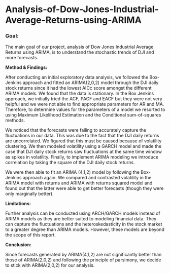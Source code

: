 # Analysis-of-Dow-Jones-Industrial-Average-Returns-using-ARIMA

### **Goal:**

The main goal of our project, analysis of Dow Jones Industrial Average Returns using ARIMA,
is to understand the stochastic trends of DJI and more forecasts.

**Method & Findings:**

After conducting an initial exploratory data analysis, we followed the Box-Jenkins approach and
fitted an ARIMA(2,0,2) model through the DJI daily stock returns since it had the lowest AICc
score amongst the different ARIMA models. We found that the data is stationary. In the Box
Jenkins approach, we initially tried the ACF, PACF and EACF but they were not very helpful
and we were not able to find appropriate parameters for AR and MA. Therefore, to determine
values for the parameters of a model we resorted to using Maximum Likelihood Estimation and
the Conditional sum-of-squares methods.

We noticed that the forecasts were failing to accurately capture the fluctuations in our data. This
was due to the fact that the DJI daily returns are uncorrelated. We figured that this must be
caused because of volatility clustering. We then modeled volatility using a GARCH model and
made the case that DJI daily stock returns saw fluctuations at the same time window as spikes in
volatility. Finally, to implement ARIMA modeling we introduce correlation by taking the square
of the DJI daily stock returns.

We were then able to fit an ARIMA (4,1,2) model by following the Box-Jenkins approach again.
We compared and contrasted volatility in the ARIMA model with returns and ARIMA with
returns squared model and found out that the latter were able to get better forecasts (though they
were only marginally better).

**Limitations:**

Further analysis can be conducted using ARCH/GARCH models instead of ARIMA models as
they are better suited to modeling financial data. They can capture the fluctuations and the
heteroskedasticity in the stock market to a greater degree than ARIMA models. However, these
models are beyond the scope of this report.

**Conclusion:**

Since forecasts generated by ARIMA(4,1,2) are not significantly better than those of
ARIMA(2,0,2) and following the principle of parsimony, we decide to stick with ARIMA(2,0,2)
for our analysis.
